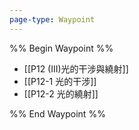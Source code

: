 ```yaml
---
page-type: Waypoint
---
```

%% Begin Waypoint %%
- [[P12 (III)光的干涉與繞射]]
- [[P12-1 光的干涉]]
- [[P12-2 光的繞射]]

%% End Waypoint %%